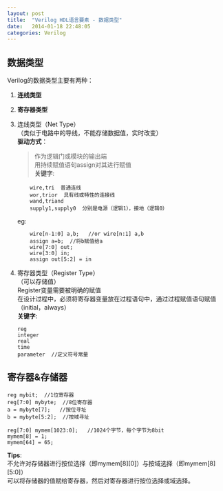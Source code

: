 ```yaml
---
layout: post
title:  "Verilog HDL语言要素 - 数据类型"
date:   2014-01-18 22:48:05
categories: Verilog
---
```


数据类型
--
Verilog的数据类型主要有两种：  
1. **连线类型**  
2. **寄存器类型**  


1. 连线类型（Net Type）  
    （类似于电路中的导线，不能存储数据值，实时改变）  
    **驱动方式**：  
    > 作为逻辑门或模块的输出端  
    > 用持续赋值语句assign对其进行赋值  
    **关键字**:
    ```
        wire,tri  普通连线
        wor,trior  具有线或特性的连接线
        wand,triand
        supply1,supply0  分别是电源（逻辑1），接地（逻辑0）
    ```
    eg:
    ```
        wire[n-1:0] a,b;   //or wire[n:1] a,b
        assign a=b;  //将b赋值给a
        wire[7:0] out;
        wire[3:0] in;
        assign out[5:2] = in
    ```

2. 寄存器类型（Register Type）  
    （可以存储值）  
    Register变量需要被明确的赋值  
    在设计过程中，必须将寄存器变量放在过程语句中，通过过程赋值语句赋值（initial，always）  
    **关键字**:
    ```
    reg
    integer
    real
    time
    parameter  //定义符号常量
    ```

寄存器&存储器
--
```
reg mybit;  //1位寄存器
reg[7:0] mybyte;  //8位寄存器
a = mybyte[7];   //按位寻址
b = mybyte[5:2];  //按域寻址

reg[7:0] mymem[1023:0];   //1024个字节，每个字节为8bit
mymem[8] = 1;
mymem[64] = 65;
```
**Tips**:  
不允许对存储器进行按位选择（即mymem[8][0]）与按域选择（即mymem[8][5:0]）  
可以将存储器的值赋给寄存器，然后对寄存器进行按位选择或域选择。  

